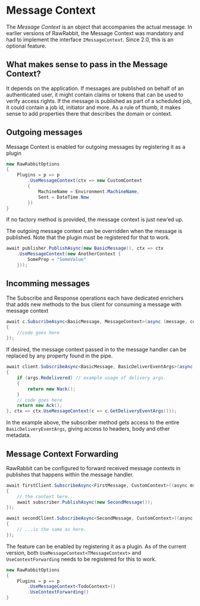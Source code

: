 # Message Context

The _Message Context_ is an object that accompanies the actual message. In earlier versions of RawRabbit, the Message Context was mandatory and had to implement the interface `IMessageContext`. Since 2.0, this is an optional feature.

## What makes sense to pass in the Message Context?

It depends on the application. If messages are published on behalf of an authenticated user, it might contain claims or tokens that can be used to verify access rights. If the message is published as part of a scheduled job, it could contain a job id, initiator and more. As a rule of thumb, it makes sense to add properties there that describes the domain or context.

## Outgoing messages
Message Context is enabled for outgoing messages by registering it as a plugin

```csharp
new RawRabbitOptions
{
    Plugins = p => p
        .UseMessageContext(ctx => new CustomContext
        {
            MachineName = Environment.MachineName,
            Sent = DateTime.Now
        })
}
```

If no factory method is provided, the message context is just new’ed up.

The outgoing message context can be overridden when the message is published. Note that the plugin must be registered for that to work.

```csharp
await publisher.PublishAsync(new BasicMessage(), ctx => ctx
    .UseMessageContext(new AnotherContext {
        SomeProp = "SomeValue"
    }));
```

## Incomming messages

The Subscribe and Response operations each have dedicated enrichers that adds new methods to the bus client for consuming a message with message context

```csharp
await c.SubscribeAsync<BasicMessage, MessageContext>(async (message, context) =>
{
    //code goes here
});
```

If desired, the message context passed in to the message handler can be replaced by any property found in the pipe.

```csharp
await client.SubscribeAsync<BasicMessage, BasicDeliverEventArgs>(async (msg, args) =>
{
    if (args.Redelivered) // example usage of delivery args.
    {
        return new Nack();
    }
    // code goes here
    return new Ack();
}, ctx => ctx.UseMessageContext(c => c.GetDeliveryEventArgs()));
```
In the example above, the subscriber method gets access to the entire `BasicDeliveryEventArgs`, giving access to headers, body and other metadata.

## Message Context Forwarding

RawRabbit can be configured to forward received message contexts in publishes that happens within the message handler.

```csharp
await firstClient.SubscribeAsync<FirstMessage, CustomContext>((async msg, context) =>
{
    // the context here...
    await subscriber.PublishAsync(new SecondMessage());
});

await secondClient.SubscribeAsync<SecondMessage, CustomContext>((async msg, context) =>
{
    // ...is the same as here.
});
```

The feature can be enabled by registering it as a plugin. As of the current version, both `UseMessageContext<TMessageContext>` and `UseContextForwarding` needs to be registered for this to work.

```csharp
new RawRabbitOptions
{
    Plugins = p => p
        .UseMessageContext<TodoContext>()
        .UseContextForwarding()
}
```